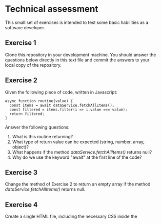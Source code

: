 # Technical assessment

This small set of exercises is intended to test some basic habilities as a software developer.

## Exercise 1
 
Clone this repository in your development machine. You should answer the questions below directly in this text file and commit the answers to your local copy of the repository.

## Exercise 2

Given the following piece of code, written in Javascript:
```
async function routine(value) {
  const items = await dataService.fetchAllItems();
  const filtered = items.filter(i => i.value === value);
  return filtered;
}
```

Answer the following questions:
1. What is this routine returning?
2. What type of return value can be expected (string, number, array, object)? 
3. What happens if the method *dataService.fetchAllItems()* returns null?
4. Why do we use the keyword "await" at the first line of the code?

## Exercise 3

Change the method of Exercise 2 to return an empty array if the method *dataService.fetchAllItems()* returns null.

## Exercise 4

Create a single HTML file, including the necessary CSS inside the <style> tags, representing the following webpage:
![Webpage](https://raw.githubusercontent.com/codehashi/web-basic-assessment/master/html-mockup.png)

## Exercise 5

Create a private repository and push this exercise to it. Tip: add a new remote repository to your local git copy. Keep the repository private and grant access only to codehashi@codehashi.com. 
